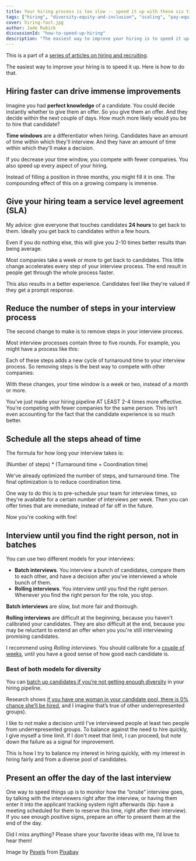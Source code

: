 ```yaml
---
title: Your hiring process is too slow -- speed it up with these six tips
tags: ["hiring", "diversity-equity-and-inclusion", "scaling", "pay-equity"]
cover: hiring-fast.jpg
author: Jade Rubick
discussionId: "how-to-speed-up-hiring"
description: "The easiest way to improve your hiring is to speed it up. Here's how: use an SLA, reduce steps, use schedule blocks, present instant offers, and use a modified rolling approach."
---
```


<re-img src="hiring-fast.jpg"></re-img>

This is a part of a [series of articles on hiring and recruiting](/startup-hiring-and-recruiting). 

The easiest way to improve your hiring is to speed it up. Here is how to do that.

## Hiring faster can drive immense improvements

Imagine you had **perfect knowledge** of a candidate. You could decide instantly whether to give them an offer. So you give them an offer. And they decide within the next couple of days. How much more likely would you be to hire that candidate?

<re-img src="apply-to-offer.png" width="50%"></re-img>

**Time windows** are a differentiator when hiring. Candidates have an amount of time within which they'll interview. And they have an amount of time within which they'll make a decision.

If you decrease your time window, you compete with fewer companies. You also speed up every aspect of your hiring. 

Instead of filling a position in three months, you might fill it in one. The compounding effect of this on a growing company is immense.

## Give your hiring team a service level agreement (SLA)

My advice: give everyone that touches candidates **24 hours** to get back to them. Ideally you get back to candidates within a few hours.

<re-img src="24-hr-sla.png" width="50%"></re-img>

Even if you do nothing else, this will give you 2-10 times better results than being average. 

Most companies take a week or more to get back to candidates. This little change accelerates every step of your interview process. The end result in people get through the whole process faster.

This also results in a better experience. Candidates feel like they're valued if they get a prompt response. 

## Reduce the number of steps in your interview process

The second change to make is to remove steps in your interview process. 

Most interview processes contain three to five rounds. For example, you might have a process like this:

<re-img src="more-steps.png"></re-img>

Each of these steps adds a new cycle of turnaround time to your interview process. So removing steps is the best way to compete with other companies:

<re-img src="less-steps.png"></re-img>

With these changes, your time window is a week or two, instead of a month or more. 

You’ve just made your hiring pipeline AT LEAST 2-4 times more effective. You’re competing with fewer companies for the same person. This isn’t even accounting for the fact that the candidate experience is so much better. 

## Schedule all the steps ahead of time

The formula for how long your interview takes is:

<re-img src="interview-time.png" width="50%"></re-img>

(Number of steps) * (Turnaround time + Coordination time)

We've already optimized the number of steps, and turnaround time. The final optimization is to reduce coordination time. 

One way to do this is to pre-schedule your team for interview times, so they're available for a certain number of interviews per week. Then you can offer times that are immediate, instead of far off in the future. 

Now you're cooking with fire!

## Interview until you find the right person, not in batches

You can use two different models for your interviews:  

* **Batch interviews**. You interview a bunch of candidates, compare them to each other, and have a decision after you’ve interviewed a whole bunch of them. 
* **Rolling interviews**. You interview until you find the right person. Whenever you find the right person for the role, you stop. 

**Batch interviews** are slow, but more fair and thorough. 

**Rolling interviews** are difficult at the beginning, because you haven't calibrated your candidates. They are also difficult at the end, because you may be reluctant to extend an offer when you you're still interviewing promising candidates. 

I recommend using _Rolling interviews_. You should calibrate for a [couple of weeks](/exploration-and-exploitation-in-technical-standards/), until you have a good sense of how good each candidate is. 

### Best of both models for diversity

You can [batch up candidates if you’re not getting enough diversity](/bundled-hiring/) in your hiring pipeline. 

Research shows [if you have one woman in your candidate pool, there is 0% chance she’ll be hired](https://hbr.org/2016/04/if-theres-only-one-woman-in-your-candidate-pool-theres-statistically-no-chance-shell-be-hired), and I imagine that’s true of other underrepresented groups). 

<re-img src="fair-interview.png" width="70%"></re-img>

I like to not make a decision until I've interviewed people at least two people from underrepresented groups. To balance against the need to hire quickly, I give myself a time limit. If I don't meet that limit, I can proceed, but note down the failure as a signal for improvement.

This is how I try to balance my interest in hiring quickly, with my interest in hiring fairly and from a diverse pool of candidates.

## Present an offer the day of the last interview

One way to speed things up is to monitor how the “onsite” interview goes, by talking with the interviewers right after the interview, or having them enter it into the applicant tracking system right afterwards (tip: have a meeting scheduled for them to reserve this time, right after their interview). If you see enough positive signs, prepare an offer to present them at the end of the day.  



Did I miss anything? Please share your favorite ideas with me, I’d love to hear them! 


Image by <a href="https://pixabay.com/users/pexels-2286921/?utm_source=link-attribution&amp;utm_medium=referral&amp;utm_campaign=image&amp;utm_content=1840437">Pexels</a> from <a href="https://pixabay.com/?utm_source=link-attribution&amp;utm_medium=referral&amp;utm_campaign=image&amp;utm_content=1840437">Pixabay</a>